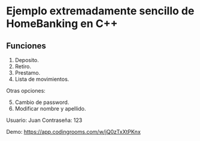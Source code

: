 # Ejemplo extremadamente sencillo de HomeBanking en C++

## Funciones

1) Deposito.
2) Retiro.
3) Prestamo.
4) Lista de movimientos.

Otras opciones:

5) Cambio de password.
6) Modificar nombre y apellido.


Usuario: Juan Contraseña: 123


Demo: https://app.codingrooms.com/w/jQ0zTxXtPKnx
